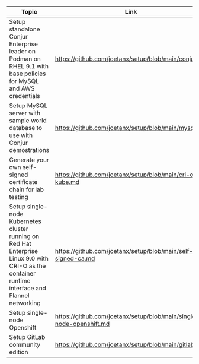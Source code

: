 |Topic|Link|
|---|---|
|Setup standalone Conjur Enterprise leader on Podman on RHEL 9.1 with base policies for MySQL and AWS credentials|https://github.com/joetanx/setup/blob/main/conjur.md|
|Setup MySQL server with sample world database to use with Conjur demostrations|https://github.com/joetanx/setup/blob/main/mysql.md|
|Generate your own self-signed certificate chain for lab testing|https://github.com/joetanx/setup/blob/main/cri-o-kube.md|
|Setup single-node Kubernetes cluster running on Red Hat Enterprise Linux 9.0 with CRI-O as the container runtime interface and Flannel networking|https://github.com/joetanx/setup/blob/main/self-signed-ca.md|
|Setup single-node Openshift|https://github.com/joetanx/setup/blob/main/single-node-openshift.md|
|Setup GitLab community edition|https://github.com/joetanx/setup/blob/main/gitlab.md|

